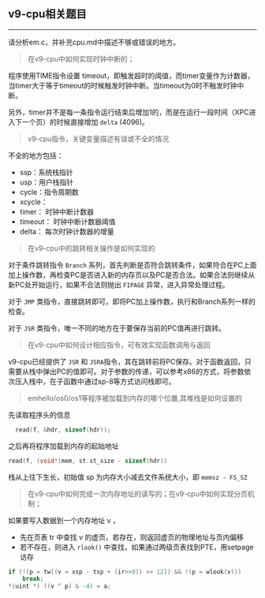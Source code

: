 ## v9-cpu相关题目
---

请分析em.c，并补充cpu.md中描述不够或错误的地方。

> 在v9-cpu中如何实现时钟中断的；

程序使用TIME指令设置 timeout，即触发超时的阈值，而timer变量作为计数器，当timer大于等于timeout的时候触发时钟中断。当timeout为0时不触发时钟中断。

另外，timer并不是每一条指令运行结束后增加1的，而是在运行一段时间（XPC进入下一个页）的时候直接增加 `delta` (4096)。

> v9-cpu指令，关键变量描述有误或不全的情况

不全的地方包括：

* ssp：系统栈指针
* usp：用户栈指针
* cycle：指令周期数
* xcycle：
* timer： 时钟中断计数器
* timeout： 时钟中断计数器阈值
* delta： 每次时钟计数器的增量

> 在v9-cpu中的跳转相关操作是如何实现的

对于条件跳转指令 `Branch` 系列，首先判断是否符合跳转条件，如果符合在PC上面加上操作数，再检查PC是否进入新的内存页以及PC是否合法。如果合法则继续从新PC处开始运行，如果不合法则抛出 `FIPAGE` 异常，进入异常处理过程。

对于 `JMP` 类指令，直接跳转即可，即将PC加上操作数，执行和Branch系列一样的检查。

对于 `JSR` 类指令，唯一不同的地方在于要保存当前的PC值再进行跳转。


> 在v9-cpu中如何设计相应指令，可有效实现函数调用与返回

v9-cpu已经提供了 `JSR` 和 `JSRA`指令，其在跳转前将PC保存。对于函数返回，只需要从栈中弹出PC的值即可。对于参数的传递，可以参考x86的方式，将参数依次压入栈中，在子函数中通过sp-8等方式访问栈即可。

> emhello/os0/os1等程序被加载到内存的哪个位置,其堆栈是如何设置的

先读取程序头的信息

```c
  read(f, &hdr, sizeof(hdr));
```

之后再将程序加载到内存的起始地址

```c
read(f, (void*)mem, st.st_size - sizeof(hdr))
```

栈从上往下生长，初始值 sp 为内存大小减去文件系统大小，即 `memsz - FS_SZ`

> 在v9-cpu中如何完成一次内存地址的读写的；在v9-cpu中如何实现分页机制；

如果要写入数据到一个内存地址 v ，

- 先在页表 tr 中查找 v 的虚页，若存在，则返回虚页的物理地址与页内偏移
- 若不存在，则进入 `rlook()` 中查找，如果通过两级页表找到PTE，用setpage访存

```c
if (!(p = tw[(v = xsp - tsp + (ir>>8)) >> 12]) && !(p = wlook(v))) 
    break; 
*(uint *) ((v ^ p) & -4) = a;
```
